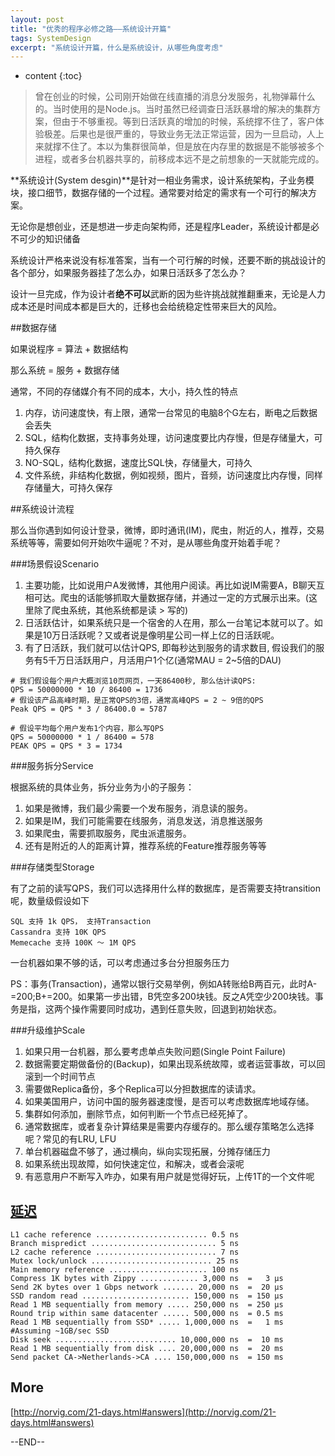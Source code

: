 ```yaml
---
layout: post
title: "优秀的程序必修之路——系统设计开篇"
tags: SystemDesign
excerpt: "系统设计开篇，什么是系统设计，从哪些角度考虑"
---
```


* content
{:toc}

> 曾在创业的时候，公司刚开始做在线直播的消息分发服务，礼物弹幕什么的。当时使用的是Node.js。当时虽然已经调查日活跃暴增的解决的集群方案，但由于不够重视。等到日活跃真的增加的时候，系统撑不住了，客户体验极差。后果也是很严重的，导致业务无法正常运营，因为一旦启动，人上来就撑不住了。本以为集群很简单，但是放在内存里的数据是不能够被多个进程，或者多台机器共享的，前移成本远不是之前想象的一天就能完成的。

**系统设计(System desgin)**是针对一相业务需求，设计系统架构，子业务模块，接口细节，数据存储的一个过程。通常要对给定的需求有一个可行的解决方案。

无论你是想创业，还是想进一步走向架构师，还是程序Leader，系统设计都是必不可少的知识储备

系统设计严格来说没有标准答案，当有一个可行解的时候，还要不断的挑战设计的各个部分，如果服务器挂了怎么办，如果日活跃多了怎么办？

设计一旦完成，作为设计者**绝不可以**武断的因为些许挑战就推翻重来，无论是人力成本还是时间成本都是巨大的，迁移也会给统稳定性带来巨大的风险。

##数据存储

如果说程序 = 算法 + 数据结构

那么系统 = 服务 + 数据存储

通常，不同的存储媒介有不同的成本，大小，持久性的特点

1. 内存，访问速度快，有上限，通常一台常见的电脑8个G左右，断电之后数据会丢失
2. SQL，结构化数据，支持事务处理，访问速度要比内存慢，但是存储量大，可持久保存
3. NO-SQL，结构化数据，速度比SQL快，存储量大，可持久
4. 文件系统，非结构化数据，例如视频，图片，音频，访问速度比内存慢，同样存储量大，可持久保存

##系统设计流程

那么当你遇到如何设计登录，微博，即时通讯(IM)，爬虫，附近的人，推荐，交易系统等等，需要如何开始吹牛逼呢？不对，是从哪些角度开始着手呢？

###场景假设Scenario
1. 主要功能，比如说用户A发微博，其他用户阅读。再比如说IM需要A，B聊天互相可达。爬虫的话能够抓取大量数据存储，并通过一定的方式展示出来。(这里除了爬虫系统，其他系统都是读 > 写的)
2. 日活跃估计，如果系统只是一个宿舍的人在用，那么一台笔记本就可以了。如果是10万日活跃呢？又或者说是像明星公司一样上亿的日活跃呢。
3. 有了日活跃，我们就可以估计QPS, 即每秒达到服务的请求数目, 假设我们的服务有5千万日活跃用户，月活用户1个亿(通常MAU = 2~5倍的DAU)

```
# 我们假设每个用户大概浏览10页网页，一天86400秒, 那么估计读QPS:
QPS = 50000000 * 10 / 86400 = 1736
# 假设该产品高峰时期，是正常QPS的3倍，通常高峰QPS = 2 ~ 9倍的QPS
Peak QPS = QPS * 3 / 86400.0 = 5787

# 假设平均每个用户发布1个内容，那么写QPS
QPS = 50000000 * 1 / 86400 = 578
PEAK QPS = QPS * 3 = 1734

```

###服务拆分Service

根据系统的具体业务，拆分业务为小的子服务：

1. 如果是微博，我们最少需要一个发布服务，消息读的服务。
2. 如果是IM，我们可能需要在线服务，消息发送，消息推送服务
3. 如果爬虫，需要抓取服务，爬虫派遣服务。
4. 还有是附近的人的距离计算，推荐系统的Feature推荐服务等等

###存储类型Storage

有了之前的读写QPS，我们可以选择用什么样的数据库，是否需要支持transition呢，数量级假设如下

```
SQL 支持 1k QPS， 支持Transaction
Cassandra 支持 10K QPS
Memecache 支持 100K ～ 1M QPS
```
一台机器如果不够的话，可以考虑通过多台分担服务压力

PS：事务(Transaction)，通常以银行交易举例，例如A转账给B两百元，此时A-=200;B+=200。如果第一步出错，B凭空多200块钱。反之A凭空少200块钱。事务是指，这两个操作需要同时成功，遇到任意失败，回退到初始状态。

###升级维护Scale
1. 如果只用一台机器，那么要考虑单点失败问题(Single Point Failure)
2. 数据需要定期做备份的(Backup)，如果出现系统故障，或者运营事故，可以回滚到一个时间节点
3. 需要做Replica备份，多个Replica可以分担数据库的读请求。
4. 如果美国用户，访问中国的服务器速度慢，是否可以考虑数据库地域存储。
5. 集群如何添加，删除节点，如何判断一个节点已经死掉了。
6. 通常数据库，或者复杂计算结果是需要内存缓存的。那么缓存策略怎么选择呢？常见的有LRU, LFU
7. 单台机器磁盘不够了，通过横向，纵向实现拓展，分摊存储压力
8. 如果系统出现故障，如何快速定位，和解决，或者会滚呢
9. 有恶意用户不断写入咋办，如果有用户就是觉得好玩，上传1T的一个文件呢

## [延迟](https://gist.github.com/hellerbarde/2843375)
    L1 cache reference ......................... 0.5 ns
    Branch mispredict ............................ 5 ns
    L2 cache reference ........................... 7 ns
    Mutex lock/unlock ........................... 25 ns
    Main memory reference ...................... 100 ns             
    Compress 1K bytes with Zippy ............. 3,000 ns  =   3 µs
    Send 2K bytes over 1 Gbps network ....... 20,000 ns  =  20 µs
    SSD random read ........................ 150,000 ns  = 150 µs
    Read 1 MB sequentially from memory ..... 250,000 ns  = 250 µs
    Round trip within same datacenter ...... 500,000 ns  = 0.5 ms
    Read 1 MB sequentially from SSD* ..... 1,000,000 ns  =   1 ms  #Assuming ~1GB/sec SSD
    Disk seek ........................... 10,000,000 ns  =  10 ms
    Read 1 MB sequentially from disk .... 20,000,000 ns  =  20 ms
    Send packet CA->Netherlands->CA .... 150,000,000 ns  = 150 ms

## More

[http://norvig.com/21-days.html#answers](http://norvig.com/21-days.html#answers)

--END--
